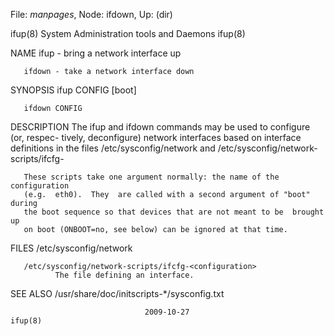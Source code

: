 File: *manpages*,  Node: ifdown,  Up: (dir)

ifup(8)             System Administration tools and Daemons            ifup(8)



NAME
       ifup - bring a network interface up

       ifdown - take a network interface down

SYNOPSIS
       ifup CONFIG [boot]

       ifdown CONFIG


DESCRIPTION
       The  ifup  and  ifdown  commands  may be used to configure (or, respec-
       tively, deconfigure) network interfaces based on interface  definitions
       in   the   files   /etc/sysconfig/network  and  /etc/sysconfig/network-
       scripts/ifcfg-<configuration>

       These scripts take one argument normally: the name of the configuration
       (e.g.  eth0).  They  are called with a second argument of "boot" during
       the boot sequence so that devices that are not meant to be  brought  up
       on boot (ONBOOT=no, see below) can be ignored at that time.


FILES
       /etc/sysconfig/network


       /etc/sysconfig/network-scripts/ifcfg-<configuration>
              The file defining an interface.


SEE ALSO
       /usr/share/doc/initscripts-*/sysconfig.txt



                                  2009-10-27                           ifup(8)
